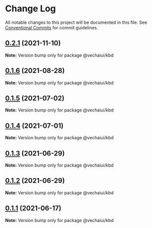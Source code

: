 # Change Log

All notable changes to this project will be documented in this file.
See [Conventional Commits](https://conventionalcommits.org) for commit guidelines.

## [0.2.1](https://github.com/vechai/vechaiui/compare/@vechaiui/kbd@0.1.6...@vechaiui/kbd@0.2.1) (2021-11-10)

**Note:** Version bump only for package @vechaiui/kbd





## [0.1.6](https://github.com/vechai/vechaiui/compare/@vechaiui/kbd@0.1.5...@vechaiui/kbd@0.1.6) (2021-08-28)

**Note:** Version bump only for package @vechaiui/kbd





## [0.1.5](https://github.com/vechai/vechaiui/compare/@vechaiui/kbd@0.1.4...@vechaiui/kbd@0.1.5) (2021-07-02)

**Note:** Version bump only for package @vechaiui/kbd





## [0.1.4](https://github.com/vechai/vechaiui/compare/@vechaiui/kbd@0.1.3...@vechaiui/kbd@0.1.4) (2021-07-01)

**Note:** Version bump only for package @vechaiui/kbd





## [0.1.3](https://github.com/vechai/vechaiui/compare/@vechaiui/kbd@0.1.2...@vechaiui/kbd@0.1.3) (2021-06-29)

**Note:** Version bump only for package @vechaiui/kbd





## [0.1.2](https://github.com/vechai/vechaiui/compare/@vechaiui/kbd@0.1.1...@vechaiui/kbd@0.1.2) (2021-06-29)

**Note:** Version bump only for package @vechaiui/kbd





## [0.1.1](https://github.com/vechai/vechaiui/compare/@vechaiui/kbd@0.1.0...@vechaiui/kbd@0.1.1) (2021-06-17)

**Note:** Version bump only for package @vechaiui/kbd
